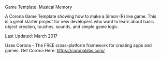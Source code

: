 Game Template: Musical Memory

A Corona Game Template showing how to make a Simon (R) like game.
This is a great starter project for new developers who want to learn about basic object creation, touches, sounds, and simple game logic.

Last Updated: March 2017

Uses Corona - The FREE cross-platform framework for creating apps and games.
Get Corona Here: https://coronalabs.com/


